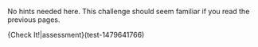 No hints needed here. This challenge should seem familiar if you read the previous pages.

{Check It!|assessment}(test-1479641766)